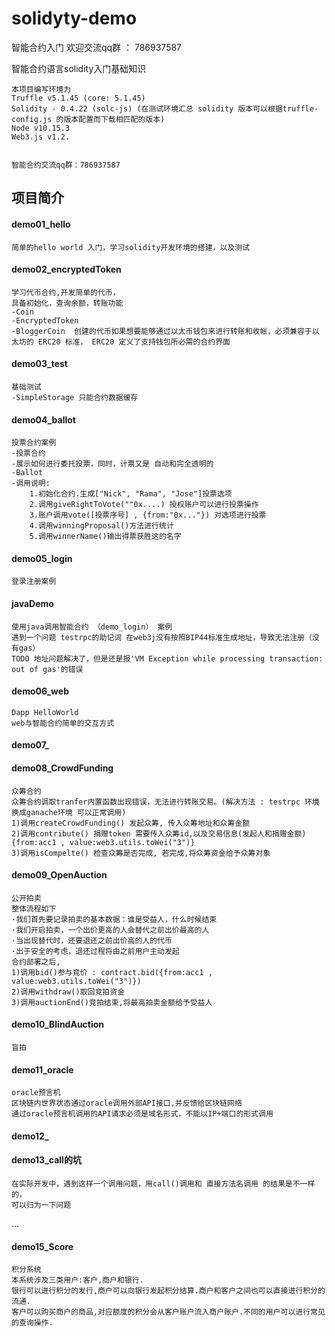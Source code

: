 # solidyty-demo
智能合约入门
欢迎交流qq群 ： 786937587

智能合约语言solidity入门基础知识

    本项目编写环境为
    Truffle v5.1.45 (core: 5.1.45) 
    Solidity - 0.4.22 (solc-js) (在测试环境汇总 solidity 版本可以根据truffle-config.js 的版本配置而下载相匹配的版本)
    Node v10.15.3
    Web3.js v1.2.


    智能合约交流qq群：786937587

## 项目简介
#### demo01_hello
    简单的hello world 入门，学习solidity开发环境的搭建，以及测试

#### demo02_encryptedToken
    学习代币合约,开发简单的代币，
    具备初始化，查询余额，转账功能
    -Coin 
    -EncryptedToken
    -BloggerCoin  创建的代币如果想要能够通过以太币钱包来进行转账和收帐，必须兼容于以太坊的 ERC20 标准， ERC20 定义了支持钱包所必需的合约界面

#### demo03_test
    基础测试
    -SimpleStorage 只能合约数据缓存
       
#### demo04_ballot
    投票合约案例
    -投票合约
    -展示如何进行委托投票，同时，计票又是 自动和完全透明的
    -Ballot 
    -调用说明:
        1.初始化合约.生成["Nick", "Rama", "Jose"]投票选项
        2.调用giveRightToVote(""0x....) 授权账户可以进行投票操作
        3.账户调用vote([投票序号] , {from:"0x..."}) 对选项进行投票
        4.调用winningProposal()方法进行统计
        5.调用winnerName()输出得票获胜这的名字
        
#### demo05_login
    登录注册案例
    
    
#### javaDemo
    使用java调用智能合约 （demo_login） 案例
    遇到一个问题 testrpc的助记词 在web3j没有按照BIP44标准生成地址，导致无法注册（没有gas）
    TODO 地址问题解决了，但是还是报'VM Exception while processing transaction: out of gas'的错误 
        

#### demo06_web
    Dapp HelloWorld
    web与智能合约简单的交互方式
    
#### demo07_


#### demo08_CrowdFunding
    众筹合约
    众筹合约调取tranfer内置函数出现错误，无法进行转账交易。(解决方法 : testrpc 环境换成ganache环境 可以正常调用)
    1)调用createCrowdFunding() 发起众筹, 传入众筹地址和众筹金额
    2)调用contribute() 捐赠token 需要传入众筹id,以及交易信息(发起人和捐赠金额){from:acc1 , value:web3.utils.toWei("3")}
    3)调用isCompelte() 检查众筹是否完成, 若完成,将众筹资金给予众筹对象
    
#### demo09_OpenAuction
    公开拍卖
    整体流程如下
    ·我们首先要记录拍卖的基本数据：谁是受益人，什么时候结束
    ·我们开启拍卖，一个出价更高的人会替代之前出价最高的人
    ·当出现替代时，还要退还之前出价高的人的代币
    ·出于安全的考虑，退还过程将由之前用户主动发起
    合约部署之后,
    1)调用bid()参与竞价 : contract.bid({from:acc1 , value:web3.utils.toWei("3")})
    2)调用withdraw()取回竞拍资金
    3)调用auctionEnd()竞拍结束,将最高拍卖金额给予受益人

#### demo10_BlindAuction
    盲拍
    

#### demo11_oracle
    oracle预言机
    区块链内世界状态通过oracle调用外部API接口,并反馈给区块链网络
    通过oracle预言机调用的API请求必须是域名形式，不能以IP+端口的形式调用
   

#### demo12_


#### demo13_call的坑
    在实际开发中，遇到这样一个调用问题，用call()调用和 直接方法名调用 的结果是不一样的，
    可以归为一下问题

...

#### demo15_Score
    积分系统
    本系统涉及三类用户:客户,商户和银行.
    银行可以进行积分的发行,商户可以向银行发起积分结算.商户和客户之间也可以直接进行积分的流通.
    客户可以购买商户的商品,对应额度的积分会从客户账户流入商户账户.不同的用户可以进行常见的查询操作.

    
    

















